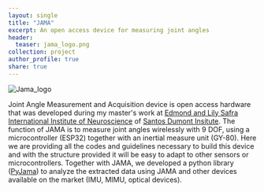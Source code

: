 ```yaml
---
layout: single
title: "JAMA"
excerpt: An open access device for measuring joint angles
header:
  teaser: jama_logo.png
collection: project
author_profile: true
share: true
---
```


![Jama_logo](https://github.com/tuliofalmeida/tuliofalmeida.github.io/blob/master/images/jama_logo.png) 

Joint Angle Measurement and Acquisition device is open access hardware that was developed during my master's work at [Edmond and Lily Safra International Institute of Neuroscience](https://github.com/isd-iin-els) of [Santos Dumont Insitute](http://www.institutosantosdumont.org.br/unidade/instituto-neurociencias-iinels/). The function of JAMA is to measure joint angles wirelessly with 9 DOF, using a microcontroller (ESP32) together with an inertial measure unit (GY-80). Here we are providing all the codes and guidelines necessary to build this device and with the structure provided it will be easy to adapt to other sensors or microcontrollers. Together with JAMA, we developed a python library ([PyJama](https://github.com/tuliofalmeida/pyjama)) to analyze the extracted data using JAMA and other devices available on the market (IMU, MIMU, optical devices).
